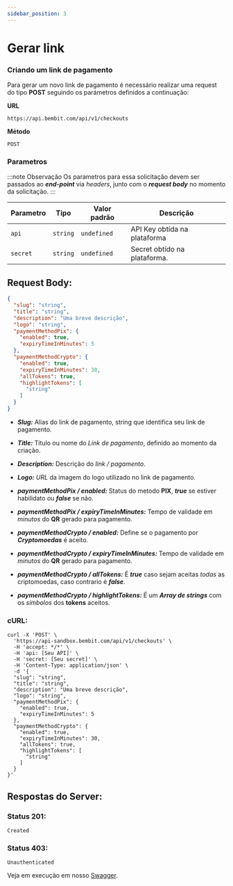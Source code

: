 ```yaml
---
sidebar_position: 3
---
```


# Gerar link

### Criando um link de pagamento

Para gerar um novo link de pagamento é necessário realizar uma request do tipo **POST** seguindo os parámetros definidos a continuação:

**URL**

```
https://api.bembit.com/api/v1/checkouts
```

**Método**

```
POST
```

### Parametros

:::note Observação
Os parametros para essa solicitação devem ser passados ao ***end-point*** via *headers*, junto com o ***request body*** no momento da solicitação.
:::

| Parametro | Tipo | Valor padrão | Descrição |
| --------- | ---- | ------------ | --------- |
| `api` | `string` | `undefined` | API Key obtída na plataforma |
| `secret` | `string` | `undefined` | Secret obtído na plataforma. |


## Request Body:
```json
{
  "slug": "string",
  "title": "string",
  "description": "Uma breve descrição",
  "logo": "string",
  "paymentMethodPix": {
    "enabled": true,
    "expiryTimeInMinutes": 5
  },
  "paymentMethodCrypto": {
    "enabled": true,
    "expiryTimeInMinutes": 30,
    "allTokens": true,
    "highlightTokens": [
      "string"
    ]
  }
}
```

- **_Slug:_** Alias do link de pagamento, string que identifica seu link de pagamento.
- **_Title:_** Título ou nome do _Link de pagamento_, definido ao momento da criação.
- **_Description:_** Descrição do *link / pagamento*.
- **_Logo:_** *URL* da imagem do logo utilizado no link de pagamento.

- **_paymentMethodPix / enabled:_** Status do metodo **PIX**, ***true*** se estiver habilidato ou ***false*** se não.
- **_paymentMethodPix / expiryTimeInMinutes:_** Tempo de validade em *minutos* do **QR** gerado para pagamento.

- **_paymentMethodCrypto / enabled:_** Define se o pagamento por ***Cryptomoedas*** é aceito.
- **_paymentMethodCrypto / expiryTimeInMinutes:_** Tempo de validade em *minutos* do **QR** gerado para pagamento.
- **_paymentMethodCrypto / allTokens:_** É ***true*** caso sejam aceitas *todas* as criptomoedas, caso contrario é ***false***.
- **_paymentMethodCrypto / highlightTokens:_** É um ***Array de strings*** com os *símbolos* dos **tokens** aceitos.

### cURL:

```cURL
curl -X 'POST' \
  'https://api-sandbox.bembit.com/api/v1/checkouts' \
  -H 'accept: */*' \
  -H 'api: [Seu API]' \
  -H 'secret: [Seu secret]' \
  -H 'Content-Type: application/json' \
  -d '{
  "slug": "string",
  "title": "string",
  "description": "Uma breve descrição",
  "logo": "string",
  "paymentMethodPix": {
    "enabled": true,
    "expiryTimeInMinutes": 5
  },
  "paymentMethodCrypto": {
    "enabled": true,
    "expiryTimeInMinutes": 30,
    "allTokens": true,
    "highlightTokens": [
      "string"
    ]
  }
}'
```

## Respostas do Server:

### Status 201:

    Created

### Status 403:

    Unauthenticated
    

Veja em execução em nosso [Swagger](https://api.bembit.com/docs/#/Checkouts/post_checkouts).